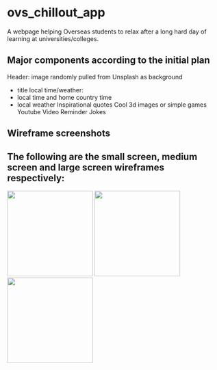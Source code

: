 # ovs_chillout_app

A webpage helping Overseas students to relax after a long hard day of learning at universities/colleges.

## Major components according to the initial plan

Header: image randomly pulled from Unsplash as background
 - title
local time/weather:
- local time and home country time
- local weather
Inspirational quotes
Cool 3d images or simple games
Youtube Video
Reminder
Jokes


## Wireframe screenshots

<!-- ### for small screen
<p align="center">
    <img src="/src/images/small_screen_2.png" width="250px"/> 
</p>

### for large screen
<p align="center">
    <img src="/src/images/larger_screen_2.png" width="250px"/> 
</p> -->
## The following are the small screen, medium screen and large screen wireframes respectively: 
<p float="left">
  <img src="./images/small_screen.png" width="200" />
  <img src="./images/medium_screen.png" width="200" /> 
  <img src="./images/large_screen.png" width="200" />
</p>
